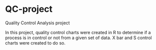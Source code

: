 # QC-project
Quality Control Analysis project

In this project, quality control charts were created in R to determine if a process is in control or not from a given set of data. X bar and S control charts were created to do so.
